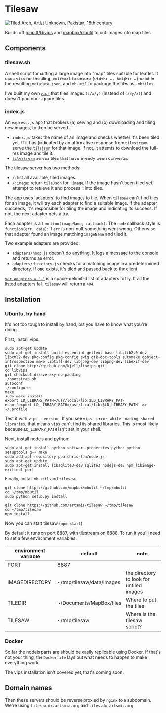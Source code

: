 # Tilesaw

[![Tiled Arch, Artist Unknown, Pakistan, 18th
century](./tiles.jpg)](https://collections.artsmia.org/index.php?page=detail&id=99789)

Builds off [jcupitt/libvips](//github.com/jcupitt/libvips) and
[mapbox/mbutil](//github.com/mapbox/mbutil) to cut images
into map tiles.

## Components

### tilesaw.sh

A shell script for cutting a large image into "map" tiles suitable for
leaflet. It uses `vips` for the tiling, `exiftool` to ensure `{width: …,
height: …}` exist in the resulting `metadata.json`, and `mb-util` to
package the tiles as `.mbtiles`.

I've built my own [`vips`]() that tiles images `(z/x/y)` (instead of
`(z/y/x)`) and doesn't pad non-square tiles.

### index.js

An `express.js` app that brokers (a) serving and (b) downloading and
tiling new images, to then be served.

* `index.js`  takes the name of an image and checks whether it's been
  tiled yet. If it has (indicated by an affirmative response from
  `tilestream`, serve the [`tilejson`][] for that image. If not, it
  attemts to download the full-res image and tile it.
* [`tilestream`][] serves tiles that have already been converted

The tilesaw server has two methods:

* `/`: list all available, tiled images.
* `/:image`: return `tileJson` for `:image`. If the image hasn't been
  tiled yet, attempt to retrieve it and process it into tiles.

The app uses 'adapters' to find images to tile. When `tilesaw` can't
find tiles for an image, it will try each adapter to find a suitable
image. If the adapter succeeds, it's responsible for tiling the image
and indicating its success. If not, the next adapter gets a try.

Each adapter is a `function(imageName, callback)`. The `node` callback
style is `function(err, data)`: if `err` is non-null, something went
wrong. Otherwise that adapter found an image matching `imageName` and
tiled it.

Two example adapters are provided:

* `adapters/noop.js` doesn't do anything. It logs a message to the
  console and returns an error.
* `adapters/directory.js` checks for a matching image in a predetermined
  directory. If one exists, it's tiled and passed back to the client.

[`var adapters = '…'`](https://github.com/kjell/tilesaw/blob/9d3f5f3efa6b317197b7e95be3c8b76530eda788/index.js#L8) is a space-delimited list of adapters to try. If all the listed adapters fail, `tilesaw` will return a `404`.

## Installation

### Ubuntu, by hand

It's not too tough to install by hand, but you have to know what you're
doing.

First, install vips.

```
sudo apt-get update
sudo apt-get install build-essential gettext-base libglib2.0-dev libxml2-dev pkg-config pkg-config swig gtk-doc-tools automake gobject-introspection make libtiff-dev libjpeg-dev libpng-dev libexif-dev
git clone http://github.com/kjell/libvips.git
cd libvips
git checkout dzsave-zxy-no-padding
./bootstrap.sh
autoconf
./configure
make
sudo make install
export LD_LIBRARY_PATH=/usr/local/lib:$LD_LIBRARY_PATH
echo 'export LD_LIBRARY_PATH=/usr/local/lib:$LD_LIBRARY_PATH' >> ~/.profile
```

Test it with `vips --version`. If you see `vips: error while loading
shared libraries`, that means `vips` can't find its shared libraries.
This is most likely because `LD_LIBRARY_PATH` isn't set in your shell.

Next, install nodejs and python:

```
sudo apt-get install python-software-properties python python-setuptools g++ make
sudo add-apt-repository ppa:chris-lea/node.js
sudo apt-get update
sudo apt-get install libsqlite3-dev sqlite3 nodejs-dev npm libimage-exiftool-perl
```

Finally, install `mb-util` and `tilesaw`.

```
git clone https://github.com/mapbox/mbutil ~/tmp/mbutil
cd ~/tmp/mbutil
sudo python setup.py install

git clone https://github.com/artsmia/tilesaw ~/tmp/tilesaw
cd ~/tmp/tilesaw
npm install
```

Now you can start tilesaw (`npm start`).

By default it runs on port 8887, with tilestream on 8888. To run it
you'll need to set a few environment variables:

| environment variable | default | note |
| --- | --- | --- |
| PORT | 8887 | |
| IMAGEDIRECTORY | ~/tmp/tilesaw/data/images | the directory to look for untiled images |
| TILEDIR | ~/Documents/MapBox/tiles | Where to put the tiles |
| TILESAW | ~/tmp/tilesaw | Where is the tilesaw script? |

### Docker

So far the nodejs parts are should be easily replicable using Docker. If
that's not your thing, the `Dockerfile` lays out what needs to happen to
make everything work.

The vips installation isn't covered yet, that's coming soon.

## Domain names

Then these servers should be reverse proxied by `nginx` to a subdomain.
We're using `tilesaw.dx.artsmia.org` and `tiles.dx.artsmia.org`.

[`vips`]: https://github.com/kjell/libvips/commits/dzsave-zxy-no-padding
[`tilestream`]: https://github.com/mapbox/tilestream
[`tilejson`]: https://github.com/mapbox/tilejson-spec
